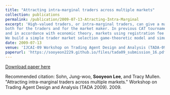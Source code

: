 ```yaml
---
title: "Attracting intra-marginal traders across multiple markets"
collection: publications
permalink: /publication/2009-07-13-Atracting-Intra-Marginal
excerpt: 'High-valued traders, or intra-marginal traders, can give a market higher transaction rates and generate more profit
both for the traders and for the market maker. In previous CAT tournaments with competing market specialists,
and in accordance with economic theory, markets using registration fee policies attract intra-marginal traders and drive out extra-marginal traders.
We build a simple trader market selection game-theoretic model and simulation to determine how the Nash equilibrium (NE) changes across two markets when a registration fee is charged in one of them.'
date: 2009-07-13
venue: 'IJCAI-09 Workshop on Trading Agent Design and Analysis (TADA-09)'
paperurl: 'https://sooyeon2229.github.io/files/tada09_submission_16.pdf'
---
```


[Download paper here](https://sooyeon2229.github.io/files/tada09_submission_16.pdf)

Recommended citation: Sohn, Jung-woo, **Sooyeon Lee**, and Tracy Mullen. "Attracting intra-marginal traders across multiple markets." Workshop on Trading Agent Design and Analysis (TADA 2009). 2009.
